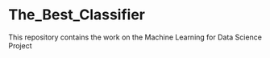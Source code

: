 # The_Best_Classifier
This repository contains the work on the Machine Learning for Data Science Project
